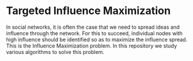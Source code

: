 # Targeted Influence Maximization

In social networks, it is often the case that we need to spread ideas and influence through the network. For this to succeed, individual nodes with high influence should be identified so as to maximize the influence spread. This is the Influence Maximization problem. In this repository we study various algorithms to solve this problem.

